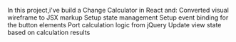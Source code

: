 In this project,i've build a Change Calculator in React and:
Converted visual wireframe to JSX markup
Setup state management
Setup event binding for the button elements
Port calculation logic from jQuery
Update view state based on calculation results